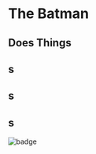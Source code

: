 # The Batman
## Does Things  
## s
## s
## s

![badge](https://img.shields.io/badge/licenses-APACHE-blue)
